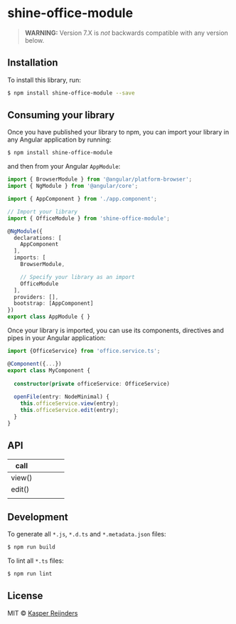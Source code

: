 # shine-office-module

> **WARNING:** Version 7.X is *not* backwards compatible with any version below.

## Installation

To install this library, run:

```bash
$ npm install shine-office-module --save
```

## Consuming your library

Once you have published your library to npm, you can import your library in any Angular application by running:

```bash
$ npm install shine-office-module
```

and then from your Angular `AppModule`:

```typescript
import { BrowserModule } from '@angular/platform-browser';
import { NgModule } from '@angular/core';

import { AppComponent } from './app.component';

// Import your library
import { OfficeModule } from 'shine-office-module';

@NgModule({
  declarations: [
    AppComponent
  ],
  imports: [
    BrowserModule,

    // Specify your library as an import
    OfficeModule
  ],
  providers: [],
  bootstrap: [AppComponent]
})
export class AppModule { }
```

Once your library is imported, you can use its components, directives and pipes in your Angular application:

```typescript
import {OfficeService} from 'office.service.ts';

@Component({...})
export class MyComponent {
  
  constructor(private officeService: OfficeService)
  
  openFile(entry: NodeMinimal) {
    this.officeService.view(entry);
    this.officeService.edit(entry);
  }
}
```

## API

| call  |   |   |   |   |
|---|---|---|---|---|
| view()  |   |   |   |   |
| edit()  |   |   |   |   |
|   |   |   |   |   |

## Development

To generate all `*.js`, `*.d.ts` and `*.metadata.json` files:

```bash
$ npm run build
```

To lint all `*.ts` files:

```bash
$ npm run lint
```

## License

MIT © [Kasper Reijnders](mailto:kasper.reijnders@incentro.com)
